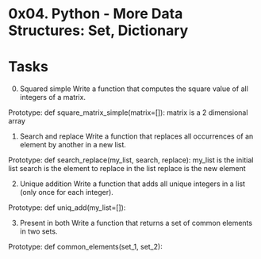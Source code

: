 # 0x04. Python - More Data Structures: Set, Dictionary

# Tasks
0. Squared simple
Write a function that computes the square value of all integers of a matrix.

Prototype: def square_matrix_simple(matrix=[]):
matrix is a 2 dimensional array

1. Search and replace
Write a function that replaces all occurrences of an element by another in a new list.

Prototype: def search_replace(my_list, search, replace):
my_list is the initial list
search is the element to replace in the list
replace is the new element

2. Unique addition
Write a function that adds all unique integers in a list (only once for each integer).

Prototype: def uniq_add(my_list=[]):

3. Present in both
Write a function that returns a set of common elements in two sets.

Prototype: def common_elements(set_1, set_2):